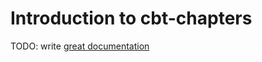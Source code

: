 # Introduction to cbt-chapters

TODO: write [great documentation](http://jacobian.org/writing/what-to-write/)
